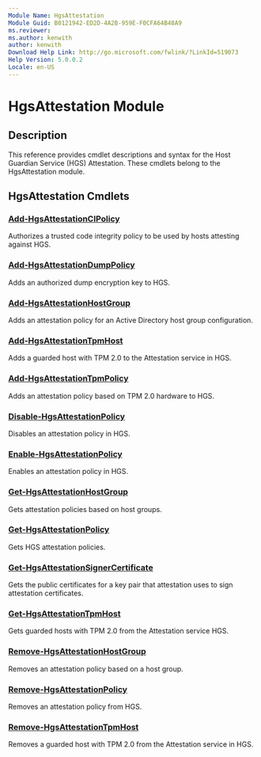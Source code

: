 ```yaml
---
Module Name: HgsAttestation
Module Guid: B0121942-ED2D-4A2B-959E-F0CFA64B48A9
ms.reviewer:
ms.author: kenwith
author: kenwith
Download Help Link: http://go.microsoft.com/fwlink/?LinkId=519073
Help Version: 5.0.0.2
Locale: en-US
---
```


# HgsAttestation Module
## Description
This reference provides cmdlet descriptions and syntax for the Host Guardian Service (HGS) Attestation. These cmdlets belong to the HgsAttestation module.

## HgsAttestation Cmdlets

### [Add-HgsAttestationCIPolicy](Add-HgsAttestationCIPolicy.md)
Authorizes a trusted code integrity policy to be used by hosts attesting against HGS.

### [Add-HgsAttestationDumpPolicy](Add-HgsAttestationDumpPolicy.md)
Adds an authorized dump encryption key to HGS.

### [Add-HgsAttestationHostGroup](add-hgsattestationhostgroup.md)
Adds an attestation policy for an Active Directory host group configuration.

### [Add-HgsAttestationTpmHost](Add-HgsAttestationTpmHost.md)
Adds a guarded host with TPM 2.0 to the Attestation service in HGS.

### [Add-HgsAttestationTpmPolicy](Add-HgsAttestationTpmPolicy.md)
Adds an attestation policy based on TPM 2.0 hardware to HGS.

### [Disable-HgsAttestationPolicy](Disable-HgsAttestationPolicy.md)
Disables an attestation policy in HGS.

### [Enable-HgsAttestationPolicy](Enable-HgsAttestationPolicy.md)
Enables an attestation policy in HGS.

### [Get-HgsAttestationHostGroup](Get-HgsAttestationHostGroup.md)
Gets attestation policies based on host groups.

### [Get-HgsAttestationPolicy](Get-HgsAttestationPolicy.md)
Gets HGS attestation policies.

### [Get-HgsAttestationSignerCertificate](Get-HgsAttestationSignerCertificate.md)
Gets the public certificates for a key pair that attestation uses to sign attestation certificates.

### [Get-HgsAttestationTpmHost](Get-HgsAttestationTpmHost.md)
Gets guarded hosts with TPM 2.0 from the Attestation service HGS.

### [Remove-HgsAttestationHostGroup](Remove-HgsAttestationHostGroup.md)
Removes an attestation policy based on a host group.

### [Remove-HgsAttestationPolicy](Remove-HgsAttestationPolicy.md)
Removes an attestation policy from HGS.

### [Remove-HgsAttestationTpmHost](Remove-HgsAttestationTpmHost.md)
Removes a guarded host with TPM 2.0 from the Attestation service in HGS.

